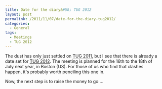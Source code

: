 ```yaml
---
title: Date for the diary&#58; TUG 2012
layout: post
permalink: /2011/11/07/date-for-the-diary-tug2012/
categories:
  - General
tags:
  - Meetings
  - TUG 2012
---
```

The dust has only just settled on [TUG 2011](https://tug.org/2011), but I see that there is already a date set for [TUG 2012](https://tug.org/2012). The meeting is planned for the 16th to the 18th of July next year, in Boston (US). For those of us who find that clashes happen, it's probably worth penciling this one in.

Now, the next step is to raise the money to go ...
